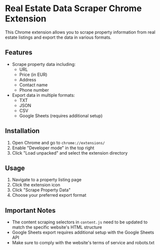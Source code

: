 # Real Estate Data Scraper Chrome Extension

This Chrome extension allows you to scrape property information from real estate listings and export the data in various formats.

## Features

- Scrape property data including:
  - URL
  - Price (in EUR)
  - Address
  - Contact name
  - Phone number
- Export data in multiple formats:
  - TXT
  - JSON
  - CSV
  - Google Sheets (requires additional setup)

## Installation

1. Open Chrome and go to `chrome://extensions/`
2. Enable "Developer mode" in the top right
3. Click "Load unpacked" and select the extension directory

## Usage

1. Navigate to a property listing page
2. Click the extension icon
3. Click "Scrape Property Data"
4. Choose your preferred export format

## Important Notes

- The content scraping selectors in `content.js` need to be updated to match the specific website's HTML structure
- Google Sheets export requires additional setup with the Google Sheets API
- Make sure to comply with the website's terms of service and robots.txt